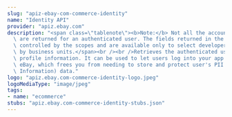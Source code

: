 ```yaml
---
slug: "apiz-ebay-com-commerce-identity"
name: "Identity API"
provider: "apiz.ebay.com"
description: "<span class=\"tablenote\"><b>Note:</b> Not all the account related fields\
  \ are returned for an authenticated user. The fields returned in the response are\
  \ controlled by the scopes and are available only to select developers approved\
  \ by business units.</span><br /><br />Retrieves the authenticated user's account\
  \ profile information. It can be used to let users log into your app or site using\
  \ eBay, which frees you from needing to store and protect user's PII (Personal Identifiable\
  \ Information) data."
logo: "apiz.ebay.com-commerce-identity-logo.jpeg"
logoMediaType: "image/jpeg"
tags:
- name: "ecommerce"
stubs: "apiz.ebay.com-commerce-identity-stubs.json"
---
```


